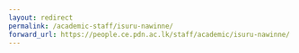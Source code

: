 ```yaml
---
layout: redirect
permalink: /academic-staff/isuru-nawinne/
forward_url: https://people.ce.pdn.ac.lk/staff/academic/isuru-nawinne/
---
```

